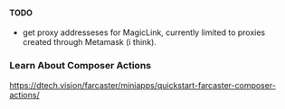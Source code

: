 #### TODO
- get proxy addresseses for MagicLink, currently limited to proxies created through Metamask (i think).

### Learn About Composer Actions
https://dtech.vision/farcaster/miniapps/quickstart-farcaster-composer-actions/